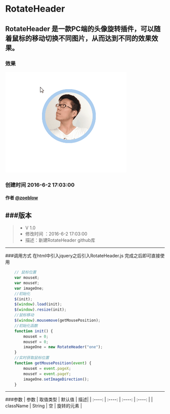 # RotateHeader
RotateHeader 是一款PC端的头像旋转插件，可以随着鼠标的移动切换不同图片，从而达到不同的效果效果。
-----
### 效果
![RotateHeader-preview](https://raw.githubusercontent.com/zoeblow/RotateHeader/master/RotateHeader.gif)


### 创建时间 2016-6-2 17:03:00
#### 作者 [@zoeblow](http://fuyuan.me)
###版本
 ------

> * V 1.0
> * 修改时间 ：2016-6-2 17:03:00
> * 描述：新建RotateHeader github库
    
-----
###调用方式
在html中引入jquery之后引入RotateHeader.js
完成之后即可直接使用
```JavaScript
    // 鼠标位置
    var mouseX;
    var mouseY;
    var imageOne;
    //初始化
    $(init);
    $(window).load(init);
    $(window).resize(init);
    //鼠标移动
    $(window).mousemove(getMousePosition);
    //初始化函数
    function init() {
        mouseX = 0;
        mouseY = 0;
        imageOne = new RotateHeader("one");
    }
    //实时获取鼠标位置
    function getMousePosition(event) {
        mouseX = event.pageX;
        mouseY = event.pageY;
        imageOne.setImageDirection();
    }
```
-----
###参数
| 参数    | 取值类型   |  默认值  | 描述|
| :----:  | :----:  | :----:  | :----:  |
| className    | String |   空     | 旋转的元素 |

